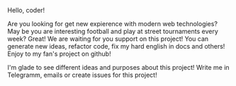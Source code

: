 Hello, coder!

Are you looking for get new expierence with modern web technologies?
May be you are interesting football and play at street tournaments every week? Great!
We are waiting for you support on this project! You can generate new ideas, refactor code,
fix my hard english in docs and others! Enjoy to my fan's project on github!

I'm glade to see different ideas and purposes about this project! Write me in Telegramm, emails or
create issues for this project!
